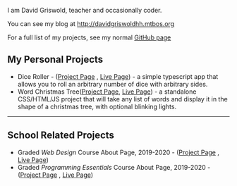 I am David Griswold, teacher and occasionally coder.

You can see my blog at <http://davidgriswoldhh.mtbos.org>

For a full list of my projects, see my normal [GitHub page](https://www.github.com/DavidRGriswold)

## My Personal Projects

* Dice Roller - ([Project Page](https://www.github.com/DavidRGriswold/dice-roller) , [Live Page](https://davidrgriswold.github.io/dice-roller)) - a simple typescript app that allows you to roll an arbitrary number of dice with arbitrary sides.
* Word Christmas Tree([Project Page](https://www.github.com/DavidRGriswold/wordChristmasTree), [Live Page](https://davidrgriswold.github.io/wordChristmasTree/)) - a standalone CSS/HTML/JS project that will take any list of words and display it in the shape of a christmas tree, with optional blinking lights.

---

## School Related Projects

*  Graded *Web Design* Course About Page, 2019-2020 - ([Project Page](https://github.com/DavidRGriswold/graded-web-design-about-page-2019) , [Live Page](https://davidrgriswold.github.io/graded-web-design-about-page-2019/))
*  Graded *Programming Essentials* Course About Page, 2019-2020 - ([Project Page](https://github.com/DavidRGriswold/graded-programming-essentials-about-page-2019) , [Live Page](https://davidrgriswold.github.io/graded-programming-essentials-about-page-2019/))
